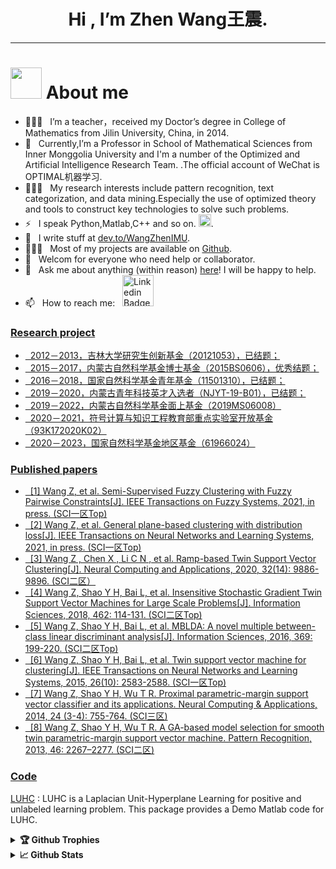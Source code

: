 <h1 align="center"> Hi , I’m Zhen Wang王震.
</h1>


---
#  <img src="https://img.zcool.cn/community/010d7e5d070fa8a801213ec2a484f1.gif" width="50" draggable="false"> About me

- 👨🏻‍🎓 &nbsp; I’m a teacher，received my Doctor’s degree in College of Mathematics from Jilin University, China, in 2014.  
- 🔭 &nbsp; Currently,I’m a Professor in School of Mathematical Sciences from Inner Monggolia University and I'm a number of the Optimized and Artificial Intelligence Research Team.[](http://www.optimal-group.org/) .The official account of WeChat is OPTIMAL机器学习.
- 👨🏻‍💻 &nbsp; My research interests include pattern recognition, text categorization, and data mining.Especially the use of optimized theory and tools to construct key technologies to solve  such problems.
- ⚡ &nbsp; I speak Python,Matlab,C++ and so on. <img src="https://tse1-mm.cn.bing.net/th/id/R-C.b7d45101b0452bb7dd3dab2a92f63c79?rik=jygnrFvvDEpmJA&riu=http%3a%2f%2fwww.qubiaoqing.cn%2fpic%2f2020%2f12%2f13%2f5v4ne24vr1t.jpg&ehk=Bl6ba0x7FIv0srdxl9z%2bq0Fnj41k%2fgokcD63q63SLX0%3d&risl=&pid=ImgRaw&r=0" width="20" >.
- 📝 &nbsp; I write stuff at [dev.to/WangZhenIMU](https://dev.to/WangZhenIMU).
- 👨🏻‍💻 &nbsp; Most of my projects are available on [Github](https://github.com/WangZhenIMU).
- 🤝 &nbsp; Welcom for everyone who need help or collaborator.
- 💬 &nbsp; Ask me about anything (within reason) [here](https://github.com/WangZhenIMU/ama)! I will be happy to help.
- 📫 &nbsp; How to reach me: &nbsp;
  <a href="https://linkedin.com/in/WangZhenIMU">
  <img alt="Linkedin Badge" src="https://img.shields.io/badge/-LinkedIn-0e76a8?style=flat-square&logo=Linkedin&logoColor=white" width="50px">
  
###  Research project

- &nbsp; 2012－2013，吉林大学研究生创新基金（20121053），已结题；
- &nbsp; 2015－2017，内蒙古自然科学基金博士基金（2015BS0606），优秀结题；
- &nbsp; 2016－2018，国家自然科学基金青年基金（11501310），已结题；
- &nbsp; 2019－2020，内蒙古青年科技英才入选者（NJYT-19-B01），已结题；
- &nbsp; 2019－2022，内蒙古自然科学基金面上基金（2019MS06008）
- &nbsp; 2020－2021，符号计算与知识工程教育部重点实验室开放基金（93K172020K02）
- &nbsp; 2020－2023，国家自然科学基金地区基金（61966024）
	
### Published papers 

- &nbsp; [1] Wang Z, et al. Semi-Supervised Fuzzy Clustering with Fuzzy Pairwise Constraints[J]. IEEE Transactions on Fuzzy Systems, 2021, in press. (SCI一区Top)
- &nbsp; [2] Wang Z, et al. General plane-based clustering with distribution loss[J]. IEEE Transactions on Neural Networks and Learning Systems, 2021, in press. (SCI一区Top)
- &nbsp; [3] Wang Z , Chen X , Li C N , et al. Ramp-based Twin Support Vector Clustering[J]. Neural Computing and Applications, 2020, 32(14): 9886-9896. (SCI二区）
- &nbsp; [4] Wang Z, Shao Y H, Bai L, et al. Insensitive Stochastic Gradient Twin Support Vector Machines for Large Scale Problems[J]. Information Sciences, 2018, 462: 114-131. (SCI二区Top)
- &nbsp; [5] Wang Z, Shao Y H, Bai L, et al. MBLDA: A novel multiple between-class linear discriminant analysis[J]. Information Sciences, 2016, 369: 199-220. (SCI二区Top)
- &nbsp; [6] Wang Z, Shao Y H, Bai L, et al. Twin support vector machine for clustering[J]. IEEE Transactions on Neural Networks and Learning Systems, 2015, 26(10): 2583-2588. (SCI一区Top)
- &nbsp; [7] Wang Z, Shao Y H, Wu T R. Proximal parametric-margin support vector classifier and its applications. Neural Computing & Applications, 2014, 24 (3-4): 755-764. (SCI三区)
- &nbsp; [8] Wang Z, Shao Y H, Wu T R. A GA-based model selection for smooth twin parametric-margin support vector machine. Pattern Recognition, 2013, 46: 2267–2277. (SCI二区)

### Code
 
[LUHC](http://www.optimal-group.org/Resources/Code/LUHC.html) :  LUHC is a Laplacian Unit-Hyperplane Learning for positive and unlabeled learning problem. This package provides a Demo Matlab code for LUHC.
  
<details>	
  <summary><b>🏆 Github Trophies</b></summary>
	
  <div align="center"> 
    <img 
      src="https://github-profile-trophy.vercel.app/?username=WangZhenIMU&theme=gruvbox" alt="github-profile-trophy"
      height="180em"
    />
    <!-- &title=MultiLanguage,Commit,Repositories,Issues -->
	</div>
</details>

<details>	
  <summary><b>📈 Github Stats</b></summary>

  <div align="center"> 
    <img 
      src="https://github-readme-stats.vercel.app/api?username=WangZhenIMU&count_private=true&show_icons=true&theme=gruvbox&locale=en"
      alt="github-readme-stats"
      height="180em" 
    />
	</div>
</details>




    

